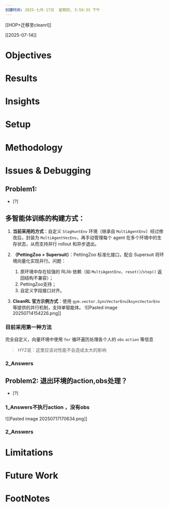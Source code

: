 ```yaml
---
创建时间: 2025-七月-17日  星期四, 3:59:33 下午
---
```

[[HOP+迁移至cleanrl]]

[[2025-07-14]]


# Objectives
# Results
# Insights
# Setup
# Methodology
# Issues & Debugging

## Problem1: 
- [?] 
## 多智能体训练的构建方式：
1. **当前采用的方式**：自定义 `StagHuntEnv` 环境（继承自 `MultiAgentEnv`）经过修改后，封装为 `MultiAgentVecEnv`，再手动管理每个 agent 在多个环境中的生存状态，从而支持并行 rollout 和异步退出。

2. **（PettingZoo + Supersuit）**：PettingZoo 标准化接口，配合 Supersuit 将环境向量化实现并行。问题：
	1. 原环境中存在较强的 RLlib 依赖（如 `MultiAgentEnv`、`reset()`/`step()` 返回结构不兼容）；
	2. PettingZoo支持；
	3. 自定义字段接口对齐。

3. **CleanRL 官方示例方式**：使用 `gym.vector.SyncVectorEnv`/`AsyncVectorEnv` 等提供的并行机制，支持单智能体。
![[Pasted image 20250714154226.png]]


### 目前采用第一种方法
完全自定义，向量环境中使用 `for` 循环遍历处理各个人的 `obs` `action` 等信息
>HYZ说：这里应该对性能不会造成太大的影响


### 2_Answers



## Problem2: 退出环境的action,obs处理？

- [?] 

### 1_Answers不执行action ，没有obs


![[Pasted image 20250717170634.png]]

### 2_Answers



# Limitations
# Future Work
# FootNotes